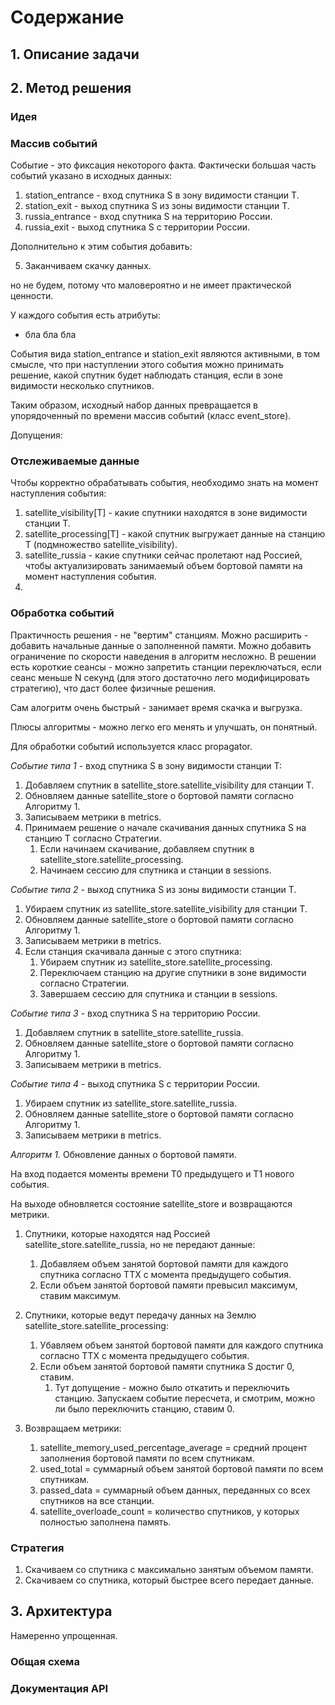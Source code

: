 # Содержание

## 1. Описание задачи


## 2. Метод решения

### Идея



### Массив событий

Событие - это фиксация некоторого факта. Фактически большая часть событий указано в исходных данных:

1. station_entrance - вход спутника S в зону видимости станции T.
2. station_exit - выход спутника S из зоны видимости станции T.
3. russia_entrance - вход спутника S на территорию России.
4. russia_exit - выход спутника S с территории России.

Дополнительно к этим события добавить:

5. Заканчиваем скачку данных.

но не будем, потому что маловероятно и не имеет практической ценности.

У каждого события есть атрибуты:

- бла бла бла

События вида station_entrance и station_exit являются активными, в том смысле, что при наступлении этого события можно принимать решение, какой спутник будет наблюдать станция, если в зоне видимости несколько спутников.




Таким образом, исходный набор данных превращается в упорядоченный по времени массив событий (класс event_store).

Допущения: 

### Отслеживаемые данные

Чтобы корректно обрабатывать события, необходимо знать на момент наступления события:

1. satellite_visibility[T] - какие спутники находятся в зоне видимости станции Т.
2. satellite_processing[T] - какой спутник выгружает данные на станцию T (подмножество satellite_visibility).
3. satellite_russia - какие спутники сейчас пролетают над Россией, чтобы актуализировать занимаемый объем бортовой памяти на момент наступления события.
4. 


### Обработка событий

Практичность решения - не "вертим" станциям.
Можно расширить - добавить начальные данные о заполненной памяти.
Можно добавить ограничение по скорости наведения в алгоритм несложно.
В решении есть короткие сеансы - можно запретить станции переключаться, если сеанс меньше N секунд (для этого достаточно лего модифицировать стратегию), что даст более физичные решения.

Сам алогритм очень быстрый - занимает время скачка и выгрузка.

Плюсы алгоритмы - можно легко его менять и улучшать, он понятный.


Для обработки событий используется класс propagator.

_Событие типа 1_ - вход спутника S в зону видимости станции T:

1. Добавляем спутник в satellite_store.satellite_visibility для станции T.
2. Обновляем данные satellite_store о бортовой памяти согласно Алгоритму 1.
3. Записываем метрики в metrics.
4. Принимаем решение о начале скачивания данных спутника S на станцию T согласно Стратегии.
   1. Если начинаем скачивание, добавляем спутник в satellite_store.satellite_processing.
   2. Начинаем сессию для спутника и станции в sessions.

_Событие типа 2_ - выход спутника S из зоны видимости станции T.

1. Убираем спутник из satellite_store.satellite_visibility для станции T.
2. Обновляем данные satellite_store о бортовой памяти согласно Алгоритму 1.
3. Записываем метрики в metrics.
4. Если станция скачивала данные с этого спутника:
   1. Убираем спутник из satellite_store.satellite_processing.
   2. Переключаем станцию на другие спутники в зоне видимости согласно Стратегии.
   3. Завершаем сессию для спутника и станции в sessions.

_Событие типа 3_ - вход спутника S на территорию России.

1. Добавляем спутник в satellite_store.satellite_russia.
2. Обновляем данные satellite_store о бортовой памяти согласно Алгоритму 1.
3. Записываем метрики в metrics.

_Событие типа 4_ - выход спутника S с территории России.

1. Убираем спутник из satellite_store.satellite_russia.
2. Обновляем данные satellite_store о бортовой памяти согласно Алгоритму 1.
3. Записываем метрики в metrics.


_Алгоритм 1._ Обновление данных о бортовой памяти.

На вход подается моменты времени T0 предыдущего и T1 нового события.

На выходе обновляется состояние satellite_store и возвращаются метрики.

1. Спутники, которые находятся над Россией satellite_store.satellite_russia, но не передают данные: 
   1. Добавляем объем занятой бортовой памяти для каждого спутника согласно ТТХ с момента предыдущего события.
   2. Если объем занятой бортовой памяти превысил максимум, ставим максимум.
2. Спутники, которые ведут передачу данных на Землю satellite_store.satellite_processing:
   1. Убавляем объем занятой бортовой памяти для каждого спутника согласно ТТХ с момента предыдущего события.
   2. Если объем занятой бортовой памяти спутника S достиг 0, ставим.
      1. Тут допущение - можно было откатить и переключить станцию. Запускаем событие пересчета, и смотрим, можно ли было переключить станцию, ставим 0.

3. Возвращаем метрики:
   1. satellite_memory_used_percentage_average = средний процент заполнения бортовой памяти по всем спутникам.
   2. used_total = суммарный объем занятой бортовой памяти по всем спутникам.
   3. passed_data = суммарный объем данных, переданных со всех спутников на все станции.
   4. satellite_overloade_count = количество спутников, у которых полностью заполнена память.


### Стратегия

1. Скачиваем со спутника с максимально занятым объемом памяти.
2. Скачиваем со спутника, который быстрее всего передает данные.

## 3. Архитектура

Намеренно упрощенная.

### Общая схема

### Документация API

